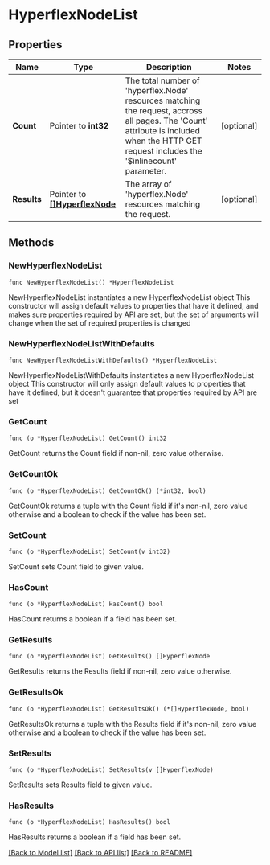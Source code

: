 # HyperflexNodeList

## Properties

Name | Type | Description | Notes
------------ | ------------- | ------------- | -------------
**Count** | Pointer to **int32** | The total number of &#39;hyperflex.Node&#39; resources matching the request, accross all pages. The &#39;Count&#39; attribute is included when the HTTP GET request includes the &#39;$inlinecount&#39; parameter. | [optional] 
**Results** | Pointer to [**[]HyperflexNode**](hyperflex.Node.md) | The array of &#39;hyperflex.Node&#39; resources matching the request. | [optional] 

## Methods

### NewHyperflexNodeList

`func NewHyperflexNodeList() *HyperflexNodeList`

NewHyperflexNodeList instantiates a new HyperflexNodeList object
This constructor will assign default values to properties that have it defined,
and makes sure properties required by API are set, but the set of arguments
will change when the set of required properties is changed

### NewHyperflexNodeListWithDefaults

`func NewHyperflexNodeListWithDefaults() *HyperflexNodeList`

NewHyperflexNodeListWithDefaults instantiates a new HyperflexNodeList object
This constructor will only assign default values to properties that have it defined,
but it doesn't guarantee that properties required by API are set

### GetCount

`func (o *HyperflexNodeList) GetCount() int32`

GetCount returns the Count field if non-nil, zero value otherwise.

### GetCountOk

`func (o *HyperflexNodeList) GetCountOk() (*int32, bool)`

GetCountOk returns a tuple with the Count field if it's non-nil, zero value otherwise
and a boolean to check if the value has been set.

### SetCount

`func (o *HyperflexNodeList) SetCount(v int32)`

SetCount sets Count field to given value.

### HasCount

`func (o *HyperflexNodeList) HasCount() bool`

HasCount returns a boolean if a field has been set.

### GetResults

`func (o *HyperflexNodeList) GetResults() []HyperflexNode`

GetResults returns the Results field if non-nil, zero value otherwise.

### GetResultsOk

`func (o *HyperflexNodeList) GetResultsOk() (*[]HyperflexNode, bool)`

GetResultsOk returns a tuple with the Results field if it's non-nil, zero value otherwise
and a boolean to check if the value has been set.

### SetResults

`func (o *HyperflexNodeList) SetResults(v []HyperflexNode)`

SetResults sets Results field to given value.

### HasResults

`func (o *HyperflexNodeList) HasResults() bool`

HasResults returns a boolean if a field has been set.


[[Back to Model list]](../README.md#documentation-for-models) [[Back to API list]](../README.md#documentation-for-api-endpoints) [[Back to README]](../README.md)



